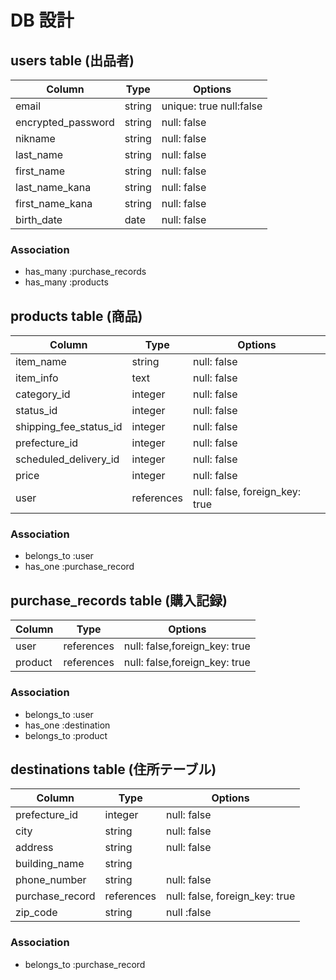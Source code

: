 # DB 設計

## users table (出品者)

| Column             | Type                |Options                    |
|--------------------|---------------------|---------------------------|
| email              | string              | unique: true  null:false  |
| encrypted_password | string              | null: false               |
| nikname            | string              | null: false               |
| last_name        | string              | null: false               |
| first_name         | string              | null: false               |
| last_name_kana   | string              | null: false               |
| first_name_kana    | string              | null: false               |
| birth_date         | date                | null: false               |

### Association

- has_many :purchase_records
- has_many :products

## products table (商品)

| Column                 | Type       | Options                         |
|------------------------|------------|---------------------------------|
| item_name              | string     | null: false                     |
| item_info              | text       | null: false                     |
| category_id            | integer    | null: false                     |
| status_id              | integer    | null: false                     |
| shipping_fee_status_id | integer    | null: false                     |
| prefecture_id          | integer    | null: false                     |
| scheduled_delivery_id  | integer    | null: false                     |
| price                  | integer    | null: false                     |
| user                   | references | null: false,  foreign_key: true |

### Association

- belongs_to :user 
- has_one :purchase_record



 ##  purchase_records table (購入記録) 

| Column      | Type       | Options                       |
|-------------|------------|-------------------------------|
| user        | references | null: false,foreign_key: true |
| product     | references | null: false,foreign_key: true |

### Association

- belongs_to :user
- has_one :destination
- belongs_to :product



## destinations table (住所テーブル) 

|Column                       |Type         |Options                          |
|---------------------------- |-------------|---------------------------------|
| prefecture_id               | integer     | null: false                     |
| city                        | string      | null: false                     |
| address                     | string      | null: false                     |
| building_name               | string      |                                 |
| phone_number                | string      | null: false                     |
| purchase_record             | references  | null: false, foreign_key: true  |
| zip_code                    | string      | null :false                     |

### Association
- belongs_to :purchase_record